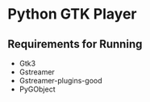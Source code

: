 # Python GTK Player

## Requirements for Running
- Gtk3
- Gstreamer
- Gstreamer-plugins-good
- PyGObject

